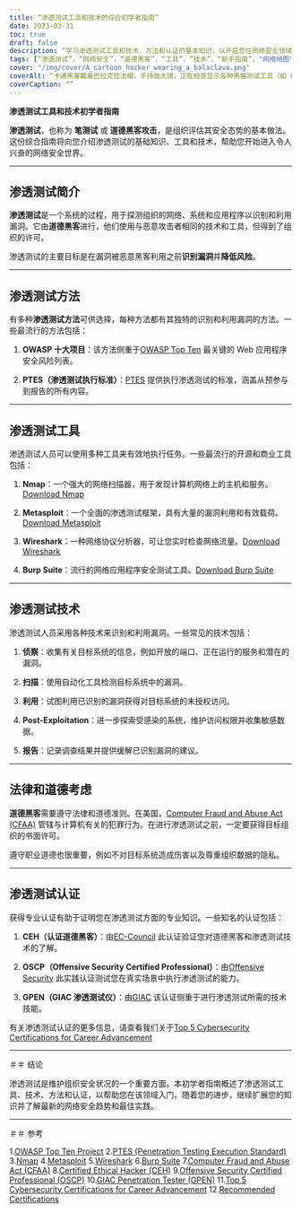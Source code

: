 ```yaml
---
title: “渗透测试工具和技术的综合初学者指南”
date: 2023-03-31
toc: true
draft: false
description: “学习渗透测试工具和技术、方法和认证的基本知识，以开启您在网络安全领域的职业生涯。”
tags: [“渗透测试”，“网络安全”，“道德黑客”，“工具”，“技术”，“新手指南”，"网络地图",“元漏洞”，“线鲨”，“打嗝套房”，"OSSTMM","PTES","OWASP",“CEH”，"OSCP","GPEN",“安全测试”，“漏洞评估”，“网络安全”，“信息安全”]
cover: "/img/cover/A_cartoon_hacker_wearing_a_balaclava.png"
coverAlt: “卡通黑客戴着巴拉克拉法帽，手持放大镜，正在检查显示各种黑客测试工具（如 Nmap、Metasploit、Wireshark 和 Burp Suite）的计算机屏幕，背景中带有数字锁，象征着安全系统。”
coverCaption: “”
---
```


**渗透测试工具和技术初学者指南**

**渗透测试**，也称为 **笔测试** 或 **道德黑客攻击**，是组织评估其安全态势的基本做法。这份综合指南将向您介绍渗透测试的基础知识、工具和技术，帮助您开始进入令人兴奋的网络安全世界。

______

## 渗透测试简介

**渗透测试**是一个系统的过程，用于探测组织的网络、系统和应用程序以识别和利用漏洞。它由**道德黑客**进行，他们使用与恶意攻击者相同的技术和工具，但得到了组织的许可。

渗透测试的主要目标是在漏洞被恶意黑客利用之前**识别漏洞**并**降低风险**。

______

## 渗透测试方法

有多种**渗透测试方法**可供选择，每种方法都有其独特的识别和利用漏洞的方法。一些最流行的方法包括：

1. **OWASP 十大项目**：该方法侧重于[OWASP Top Ten](https://owasp.org/www-project-top-ten/) 最关键的 Web 应用程序安全风险列表。

2. **PTES（渗透测试执行标准）**：[PTES](http://www.pentest-standard.org/index.php/Main_Page) 提供执行渗透测试的标准，涵盖从预参与到报告的所有内容。

______

## 渗透测试工具

渗透测试人员可以使用多种工具来有效地执行任务。一些最流行的开源和商业工具包括：

1. **Nmap**：一个强大的网络扫描器，用于发现计算机网络上的主机和服务。[Download Nmap](https://nmap.org/download.html)

2. **Metasploit**：一个全面的渗透测试框架，具有大量的漏洞利用和有效载荷。[Download Metasploit](https://www.metasploit.com/download)

3. **Wireshark**：一种网络协议分析器，可让您实时检查网络流量。[Download Wireshark](https://www.wireshark.org/download.html)

4. **Burp Suite**：流行的网络应用程序安全测试工具。[Download Burp Suite](https://portswigger.net/burp/communitydownload)

______

## 渗透测试技术

渗透测试人员采用各种技术来识别和利用漏洞。一些常见的技术包括：

1. **侦察**：收集有关目标系统的信息，例如开放的端口、正在运行的服务和潜在的漏洞。

2. **扫描**：使用自动化工具检测目标系统中的漏洞。

3. **利用**：试图利用已识别的漏洞获得对目标系统的未授权访问。

4. **Post-Exploitation**：进一步探索受感染的系统，维护访问权限并收集敏感数据。

5. **报告**：记录调查结果并提供缓解已识别漏洞的建议。

______

## 法律和道德考虑

**道德黑客**需要遵守法律和道德准则。在美国，[Computer Fraud and Abuse Act (CFAA)](https://en.wikipedia.org/wiki/Computer_Fraud_and_Abuse_Act) 管辖与计算机有关的犯罪行为。在进行渗透测试之前，一定要获得目标组织的书面许可。

遵守职业道德也很重要，例如不对目标系统造成伤害以及尊重组织数据的隐私。

______

## 渗透测试认证

获得专业认证有助于证明您在渗透测试方面的专业知识。一些知名的认证包括：

1. **CEH（认证道德黑客）**：由[EC-Council](https://www.eccouncil.org/programs/certified-ethical-hacker-ceh/) 此认证验证您对道德黑客和渗透测试技术的了解。

2. **OSCP（Offensive Security Certified Professional）**：由[Offensive Security](https://www.offensive-security.com/pwk-oscp/) 此实践认证测试您在真实场景中执行渗透测试的能力。

3. **GPEN（GIAC 渗透测试仪）**：由[GIAC](https://www.giac.org/certification/penetration-tester-gpen) 该认证侧重于进行渗透测试所需的技术技能。

有关渗透测试认证的更多信息，请查看我们关于[Top 5 Cybersecurity Certifications for Career Advancement](https://simeononsecurity.ch/articles/the-top-five-cybersecurity-certifications-for-career-advancement/s)

______

＃＃ 结论

渗透测试是维护组织安全状况的一个重要方面。本初学者指南概述了渗透测试工具、技术、方法和认证，以帮助您在该领域入门。随着您的进步，继续扩展您的知识并了解最新的网络安全趋势和最佳实践。

______

＃＃ 参考

1.[OWASP Top Ten Project](https://owasp.org/www-project-top-ten/)
2.[PTES (Penetration Testing Execution Standard)](http://www.pentest-standard.org/index.php/Main_Page)
3.[Nmap](https://nmap.org/download.html)
4.[Metasploit](https://www.metasploit.com/download)
5.[Wireshark](https://www.wireshark.org/download.html)
6.[Burp Suite](https://portswigger.net/burp/communitydownload)
7.[Computer Fraud and Abuse Act (CFAA)](https://en.wikipedia.org/wiki/Computer_Fraud_and_Abuse_Act) 
8.[Certified Ethical Hacker (CEH)](https://www.eccouncil.org/programs/certified-ethical-hacker-ceh/)
9.[Offensive Security Certified Professional (OSCP)](https://www.offensive-security.com/pwk-oscp/)
10.[GIAC Penetration Tester (GPEN)](https://www.giac.org/certification/penetration-tester-gpen)
11.[Top 5 Cybersecurity Certifications for Career Advancement](https://simeononsecurity.ch/articles/the-top-five-cybersecurity-certifications-for-career-advancement/s)
12.[Recommended Certifications](https://simeononsecurity.ch/recommendations/certifications/)

